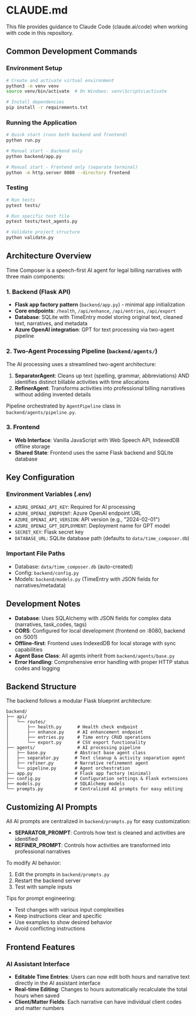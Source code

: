 # CLAUDE.md

This file provides guidance to Claude Code (claude.ai/code) when working with code in this repository.

## Common Development Commands

### Environment Setup
```bash
# Create and activate virtual environment
python3 -m venv venv
source venv/bin/activate  # On Windows: venv\Scripts\activate

# Install dependencies
pip install -r requirements.txt
```

### Running the Application
```bash
# Quick start (runs both backend and frontend)
python run.py

# Manual start - Backend only
python backend/app.py

# Manual start - Frontend only (separate terminal)
python -m http.server 8080 --directory frontend
```

### Testing
```bash
# Run tests
pytest tests/

# Run specific test file
pytest tests/test_agents.py

# Validate project structure
python validate.py
```


## Architecture Overview

Time Composer is a speech-first AI agent for legal billing narratives with three main components:

### 1. Backend (Flask API)
- **Flask app factory pattern** (`backend/app.py`) - minimal app initialization
- **Core endpoints**: `/health`, `/api/enhance`, `/api/entries`, `/api/export`
- **Database**: SQLite with TimeEntry model storing original text, cleaned text, narratives, and metadata
- **Azure OpenAI integration**: GPT for text processing via two-agent pipeline

### 2. Two-Agent Processing Pipeline (`backend/agents/`)
The AI processing uses a streamlined two-agent architecture:

1. **SeparatorAgent**: Cleans up text (spelling, grammar, abbreviations) AND identifies distinct billable activities with time allocations
2. **RefinerAgent**: Transforms activities into professional billing narratives without adding invented details

Pipeline orchestrated by `AgentPipeline` class in `backend/agents/pipeline.py`.

### 3. Frontend
- **Web Interface**: Vanilla JavaScript with Web Speech API, IndexedDB offline storage
- **Shared State**: Frontend uses the same Flask backend and SQLite database

## Key Configuration

### Environment Variables (.env)
- `AZURE_OPENAI_API_KEY`: Required for AI processing
- `AZURE_OPENAI_ENDPOINT`: Azure OpenAI endpoint URL
- `AZURE_OPENAI_API_VERSION`: API version (e.g., "2024-02-01")
- `AZURE_OPENAI_GPT_DEPLOYMENT`: Deployment name for GPT model
- `SECRET_KEY`: Flask secret key
- `DATABASE_URL`: SQLite database path (defaults to `data/time_composer.db`)

### Important File Paths
- Database: `data/time_composer.db` (auto-created)
- Config: `backend/config.py` 
- Models: `backend/models.py` (TimeEntry with JSON fields for narratives/metadata)

## Development Notes

- **Database**: Uses SQLAlchemy with JSON fields for complex data (narratives, task_codes, tags)
- **CORS**: Configured for local development (frontend on :8080, backend on :5001)
- **Offline-first**: Frontend uses IndexedDB for local storage with sync capabilities
- **Agent Base Class**: All agents inherit from `backend/agents/base.py`
- **Error Handling**: Comprehensive error handling with proper HTTP status codes and logging

## Backend Structure

The backend follows a modular Flask blueprint architecture:

```
backend/
├── api/
│   └── routes/
│       ├── health.py      # Health check endpoint
│       ├── enhance.py     # AI enhancement endpoint  
│       ├── entries.py     # Time entry CRUD operations
│       └── export.py      # CSV export functionality
├── agents/                # AI processing pipeline
│   ├── base.py           # Abstract base agent class
│   ├── separator.py      # Text cleanup & activity separation agent
│   ├── refiner.py        # Narrative refinement agent
│   └── pipeline.py       # Agent orchestration
├── app.py                # Flask app factory (minimal)
├── config.py             # Configuration settings & Flask extensions
├── models.py             # SQLAlchemy models
└── prompts.py            # Centralized AI prompts for easy editing
```

## Customizing AI Prompts

All AI prompts are centralized in `backend/prompts.py` for easy customization:

- **SEPARATOR_PROMPT**: Controls how text is cleaned and activities are identified
- **REFINER_PROMPT**: Controls how activities are transformed into professional narratives

To modify AI behavior:
1. Edit the prompts in `backend/prompts.py`
2. Restart the backend server
3. Test with sample inputs

Tips for prompt engineering:
- Test changes with various input complexities
- Keep instructions clear and specific
- Use examples to show desired behavior
- Avoid conflicting instructions

## Frontend Features

### AI Assistant Interface
- **Editable Time Entries**: Users can now edit both hours and narrative text directly in the AI assistant interface
- **Real-time Editing**: Changes to hours automatically recalculate the total hours when saved
- **Client/Matter Fields**: Each narrative can have individual client codes and matter numbers